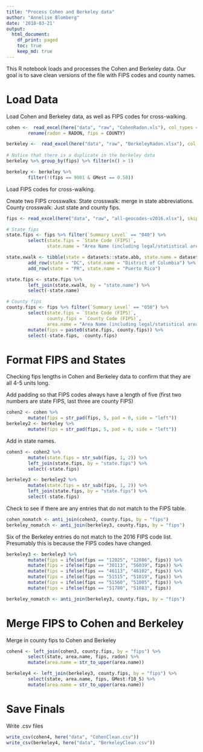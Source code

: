 ```yaml
---
title: "Process Cohen and Berkeley data"
author: "Annelise Blomberg"
date: '2018-03-21'
output:
  html_document:
    df_print: paged
    toc: true
    keep_md: true
---
```


This R notebook loads and processes the Cohen and Berkeley data. Our goal is to save clean versions of the file with FIPS codes and county names. 



# Load Data
Load Cohen and Berkeley data, as well as FIPS codes for cross-walking. 


```r
cohen <-  read_excel(here("data", "raw", "CohenRadon.xls"), col_types = "numeric") %>% 
        rename(radon = RADON, fips = COUNTY)

berkeley <-  read_excel(here("data", "raw", "BerkeleyRadon.xlsx"), col_types = "numeric") 
        
# Notice that there is a duplicate in the berkeley data
berkeley %>% group_by(fips) %>% filter(n() > 1)
```

<div data-pagedtable="false">
  <script data-pagedtable-source type="application/json">
{"columns":[{"label":["fips"],"name":[1],"type":["dbl"],"align":["right"]},{"label":["GMest"],"name":[2],"type":["dbl"],"align":["right"]},{"label":["GMer"],"name":[3],"type":["dbl"],"align":["right"]},{"label":["AMest"],"name":[4],"type":["dbl"],"align":["right"]},{"label":["AMer"],"name":[5],"type":["dbl"],"align":["right"]},{"label":["f4est"],"name":[6],"type":["dbl"],"align":["right"]},{"label":["f10est"],"name":[7],"type":["dbl"],"align":["right"]},{"label":["f4_10"],"name":[8],"type":["dbl"],"align":["right"]},{"label":["f10_5"],"name":[9],"type":["dbl"],"align":["right"]}],"data":[{"1":"9001","2":"0.58","3":"1.2","4":"0.83","5":"0.17","6":"0.01","7":"0","8":"0","9":"0"},{"1":"9001","2":"0.68","3":"1.3","4":"0.94","5":"0.26","6":"0.01","7":"0","8":"0","9":"0"}],"options":{"columns":{"min":{},"max":[10]},"rows":{"min":[10],"max":[10]},"pages":{}}}
  </script>
</div>

```r
berkeley <- berkeley %>% 
        filter(!(fips == 9001 & GMest == 0.58))
```

Load FIPS codes for cross-walking. 

Create two FIPS crosswalks. 
State crosswalk: merge in state abbreviations.
County crosswalk: Just state and county fips. 


```r
fips <- read_excel(here("data", "raw", "all-geocodes-v2016.xlsx"), skip = 4) 

# State fips
state.fips <- fips %>% filter(`Summary Level` == "040") %>% 
        select(state.fips = `State Code (FIPS)`, 
               state.name = "Area Name (including legal/statistical area description)")

state.xwalk <- tibble(state = datasets::state.abb, state.name = datasets::state.name) %>% 
        add_row(state = "DC", state.name = "District of Columbia") %>% 
        add_row(state = "PR", state.name = "Puerto Rico")

state.fips <- state.fips %>% 
        left_join(state.xwalk, by = "state.name") %>% 
        select(-state.name)

# County fips
county.fips <- fips %>% filter(`Summary Level` == "050") %>% 
        select(state.fips = `State Code (FIPS)`, 
               county.fips = `County Code (FIPS)`, 
               area.name = "Area Name (including legal/statistical area description)") %>% 
        mutate(fips = paste0(state.fips, county.fips)) %>% 
        select(-state.fips, -county.fips)
```

# Format FIPS and States
Checking fips lengths in Cohen and Berkeley data to confirm that they are all 4-5 units long. 

Add padding so that FIPS codes always have a length of five (first two numbers are state FIPS, last three are county FIPS) 


```r
cohen2 <- cohen %>% 
        mutate(fips = str_pad(fips, 5, pad = 0, side = "left"))
berkeley2 <- berkeley %>% 
        mutate(fips = str_pad(fips, 5, pad = 0, side = "left"))
```

Add in state names.

```r
cohen3 <- cohen2 %>% 
        mutate(state.fips = str_sub(fips, 1, 2)) %>% 
        left_join(state.fips, by = "state.fips") %>% 
        select(-state.fips)

berkeley3 <- berkeley2 %>% 
        mutate(state.fips = str_sub(fips, 1, 2)) %>% 
        left_join(state.fips, by = "state.fips") %>% 
        select(-state.fips)
```

Check to see if there are any entries that do not match to the FIPS table. 

```r
cohen_nomatch <- anti_join(cohen3, county.fips, by = "fips")
berkeley_nomatch <- anti_join(berkeley3, county.fips, by = "fips")
```

Six of the Berkeley entries do not match to the 2016 FIPS code list. Presumably this is because the FIPS codes have changed. 

```r
berkeley3 <- berkeley3 %>% 
        mutate(fips = ifelse(fips == "12025", "12086", fips)) %>% 
        mutate(fips = ifelse(fips == "30113", "56039", fips)) %>%
        mutate(fips = ifelse(fips == "46113", "46102", fips)) %>%
        mutate(fips = ifelse(fips == "51515", "51019", fips)) %>%
        mutate(fips = ifelse(fips == "51560", "51005", fips)) %>%
        mutate(fips = ifelse(fips == "51780", "51083", fips)) 

berkeley_nomatch <- anti_join(berkeley3, county.fips, by = "fips")
```

# Merge FIPS to Cohen and Berkeley 
Merge in county fips to Cohen and Berkeley

```r
cohen4 <- left_join(cohen3, county.fips, by = "fips") %>% 
        select(state, area.name, fips, radon) %>% 
        mutate(area.name = str_to_upper(area.name))

berkeley4 <- left_join(berkeley3, county.fips, by = "fips") %>% 
        select(state, area.name, fips, GMest:f10_5) %>% 
        mutate(area.name = str_to_upper(area.name))
```

# Save Finals
Write .csv files 

```r
write_csv(cohen4, here("data", "CohenClean.csv"))
write_csv(berkeley4, here("data", "BerkeleyClean.csv"))
```


